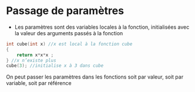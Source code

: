 # Passage de paramètres

* Les paramètres sont des variables locales à la fonction, initialisées avec la valeur des arguments passés à la fonction

``` c++
int cube(int x) //x est local à la fonction cube
{
    return x*x*x ; 
} //x n’existe plus
cube(3); //initialise x à 3 dans cube
```

On peut passer les paramètres dans les fonctions soit par valeur, soit par variable, soit par référence